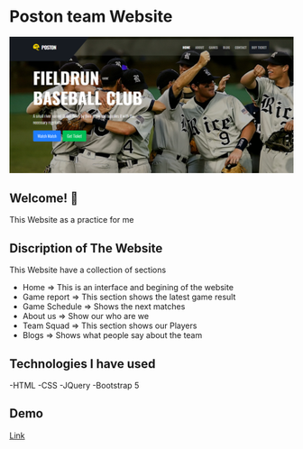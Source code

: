 # Poston team Website
![Design Preview](images/interface.png)

## Welcome! 👋

This Website as a practice for me 

 
## Discription of The Website

This Website have a collection of sections 
  - Home     => This is an interface and begining of the website
  - Game report  => This section shows the latest game result
  - Game Schedule  => Shows the next matches
  - About us  => Show our who are we
  - Team Squad => This section shows our Players
  - Blogs  => Shows what people say about the team
 

## Technologies I have used
-HTML
-CSS
-JQuery
-Bootstrap 5

## Demo
[Link](https://adham909.github.io/Poston/)
